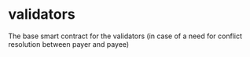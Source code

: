 # validators
The base smart contract for the validators (in case of a need for conflict resolution between payer and payee)
